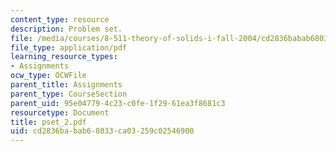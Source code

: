 ```yaml
---
content_type: resource
description: Problem set.
file: /media/courses/8-511-theory-of-solids-i-fall-2004/cd2836babab68033ca03259c02546900_pset_2.pdf
file_type: application/pdf
learning_resource_types:
- Assignments
ocw_type: OCWFile
parent_title: Assignments
parent_type: CourseSection
parent_uid: 95e04779-4c23-c0fe-1f29-61ea3f8681c3
resourcetype: Document
title: pset_2.pdf
uid: cd2836ba-bab6-8033-ca03-259c02546900
---
```

